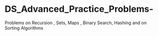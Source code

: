 # DS_Advanced_Practice_Problems-
Problems on Recursion , Sets, Maps , Binary Search, Hashing  and on Sorting Algorithms 
